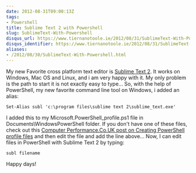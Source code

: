 ```yaml
---
date: 2012-08-31T09:00:13Z
tags:
- Powershell
title: Sublime Text 2 with Powershell
slug: SublimeText-With-Powershell
disqus_url: https://www.tiernanotoole.ie/2012/08/31/SublimeText-With-Powershell.html
disqus_identifier: https://www.tiernanotoole.ie/2012/08/31/SublimeText-With-Powershell.html
aliases:
- /2012/08/30/SublimeText-With-Powershell.html
---
```

 My new Favorite cross platform text editor is [Sublime Text 2][1]. It works on Windows, Mac OS and Linux, and i am very happy with it. My only problem is the path to start it is not exactly easy to type... So, with the help of PowerShell, my new favorite command line tool on Windows, i added an alias:

`Set-Alias subl 'c:\program files\sublime text 2\sublime_text.exe'`

I added this to my Microsoft.PowerShell_profile.ps1 file in Documents\WindowsPowerShell folder. If you don't have one of these files, check out this [Computer Performance.Co.UK post on Creating PowerShell profile files][2] and then edit the file and add the line above... Now, I can edit files in PowerShell with Sublime Text 2 by typing:

`subl filename`

Happy days!

[1]:http://www.sublimetext.com/2
[2]:http://www.computerperformance.co.uk/powershell/powershell_profile_ps1.htm